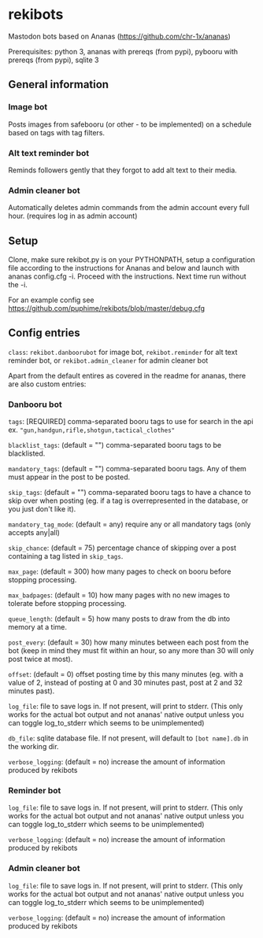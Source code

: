 # rekibots
Mastodon bots based on Ananas (https://github.com/chr-1x/ananas)

Prerequisites: python 3, ananas with prereqs (from pypi), pybooru with prereqs (from pypi), sqlite 3
## General information

### Image bot
Posts images from safebooru (or other - to be implemented) on a schedule based on tags with tag filters.

### Alt text reminder bot
Reminds followers gently that they forgot to add alt text to their media.

### Admin cleaner bot
Automatically deletes admin commands from the admin account every full hour. (requires log in as admin account)

## Setup
Clone, make sure rekibot.py is on your PYTHONPATH, setup a configuration file according to the instructions for Ananas and below and launch with ananas config.cfg -i. Proceed with the instructions. Next time run without the -i.

For an example config see https://github.com/puphime/rekibots/blob/master/debug.cfg

## Config entries

`class`: `rekibot.danboorubot` for image bot, `rekibot.reminder` for alt text reminder bot, or `rekibot.admin_cleaner` for admin cleaner bot

Apart from the default entires as covered in the readme for ananas, there are also custom entries:

### Danbooru bot

`tags`: [REQUIRED] comma-separated booru tags to use for search in the api ex. `"gun,handgun,rifle,shotgun,tactical_clothes"`

`blacklist_tags`: (default = "") comma-separated booru tags to be blacklisted.

`mandatory_tags`: (default = "") comma-separated booru tags. Any of them must appear in the post to be posted.

`skip_tags`: (default = "") comma-separated booru tags to have a chance to skip over when posting (eg. if a tag is overrepresented in the database, or you just don't like it).

`mandatory_tag_mode`: (default = any) require any or all mandatory tags (only accepts any|all)

`skip_chance`: (default = 75) percentage chance of skipping over a post containing a tag listed in `skip_tags`.

`max_page`: (default = 300) how many pages to check on booru before stopping processing.

`max_badpages`: (default = 10) how many pages with no new images to tolerate before stopping processing.

`queue_length`: (default = 5) how many posts to draw from the db into memory at a time.

`post_every`: (default = 30) how many minutes between each post from the bot (keep in mind they must fit within an hour, so any more than 30 will only post twice at most).

`offset`: (default = 0) offset posting time by this many minutes (eg. with a value of 2, instead of posting at 0 and 30 minutes past, post at 2 and 32 minutes past).

`log_file`: file to save logs in. If not present, will print to stderr. (This only works for the actual bot output and not ananas' native output unless you can toggle log_to_stderr which seems to be unimplemented)

`db_file`: sqlite database file. If not present, will default to `[bot name].db` in the working dir.

`verbose_logging`: (default = no) increase the amount of information produced by rekibots

### Reminder bot

`log_file`: file to save logs in. If not present, will print to stderr. (This only works for the actual bot output and not ananas' native output unless you can toggle log_to_stderr which seems to be unimplemented)

`verbose_logging`: (default = no) increase the amount of information produced by rekibots

### Admin cleaner bot

`log_file`: file to save logs in. If not present, will print to stderr. (This only works for the actual bot output and not ananas' native output unless you can toggle log_to_stderr which seems to be unimplemented)

`verbose_logging`: (default = no) increase the amount of information produced by rekibots
